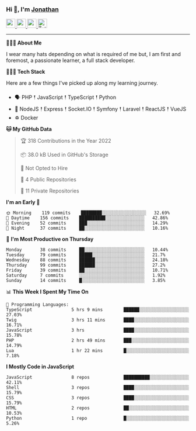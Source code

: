### Hi 👋, I'm [Jonathan](https://jonathan-d.ch) 

<p>
  <a href="https://www.twitter.com/redkill2108">
    <img src="https://img.shields.io/badge/twitter-%231DA1F2.svg?&style=for-the-badge&logo=twitter&logoColor=white" height=25>
  </a>
  <a href="https://www.linkedin.com/in/jdebetaz">
    <img src="https://img.shields.io/badge/linkedin-%230077B5.svg?&style=for-the-badge&logo=linkedin&logoColor=white" height=25>
  </a>
  <a href="https://www.instagram.com/jdebetaz/">
    <img src="https://img.shields.io/badge/instagram-%23E4405F.svg?&style=for-the-badge&logo=instagram&logoColor=white" height=25>
  </a>
  <a href="https://wakatime.com/@5c95ead1-71ee-4ecc-9a32-6c2b293dd432">
    <img src="https://wakatime.com/badge/user/5c95ead1-71ee-4ecc-9a32-6c2b293dd432.svg?style=for-the-badge" height=25 alt="Total time coded since Aug 23 2019" />
  </a>
</p>

-------

**🙋🏻‍♂️ About Me** 

<p>I wear many hats depending on what is required of me but, I am first and foremost, a passionate learner, a full stack developer.</p>

**👨🏻‍💻 Tech Stack** 

<p>Here are a few things I've picked up along my learning journey.</p>

- 🗣 PHP 𒑰 JavaScript 𒑰 TypeScript 𒑰 Python
- 🎒 NodeJS 𒑰 Express 𒑰 Socket.IO 𒑰 Symfony 𒑰 Laravel 𒑰 ReactJS 𒑰 VueJS
- ♽ Docker

<!--START_SECTION:waka-->
**🐱 My GitHub Data** 

> 🏆 318 Contributions in the Year 2022
 > 
> 📦 38.0 kB Used in GitHub's Storage 
 > 
> 🚫 Not Opted to Hire
 > 
> 📜 4 Public Repositories 
 > 
> 🔑 11 Private Repositories  
 > 
**I'm an Early 🐤** 

```text
🌞 Morning    119 commits    ████████░░░░░░░░░░░░░░░░░   32.69% 
🌆 Daytime    156 commits    ██████████░░░░░░░░░░░░░░░   42.86% 
🌃 Evening    52 commits     ███░░░░░░░░░░░░░░░░░░░░░░   14.29% 
🌙 Night      37 commits     ██░░░░░░░░░░░░░░░░░░░░░░░   10.16%

```
📅 **I'm Most Productive on Thursday** 

```text
Monday       38 commits     ██░░░░░░░░░░░░░░░░░░░░░░░   10.44% 
Tuesday      79 commits     █████░░░░░░░░░░░░░░░░░░░░   21.7% 
Wednesday    88 commits     ██████░░░░░░░░░░░░░░░░░░░   24.18% 
Thursday     99 commits     ██████░░░░░░░░░░░░░░░░░░░   27.2% 
Friday       39 commits     ██░░░░░░░░░░░░░░░░░░░░░░░   10.71% 
Saturday     7 commits      ░░░░░░░░░░░░░░░░░░░░░░░░░   1.92% 
Sunday       14 commits     █░░░░░░░░░░░░░░░░░░░░░░░░   3.85%

```


📊 **This Week I Spent My Time On** 

```text
💬 Programming Languages: 
TypeScript               5 hrs 9 mins        ██████░░░░░░░░░░░░░░░░░░░   27.03% 
Twig                     3 hrs 11 mins       ████░░░░░░░░░░░░░░░░░░░░░   16.71% 
JavaScript               3 hrs               ████░░░░░░░░░░░░░░░░░░░░░   15.78% 
PHP                      2 hrs 49 mins       ███░░░░░░░░░░░░░░░░░░░░░░   14.79% 
Lua                      1 hr 22 mins        █░░░░░░░░░░░░░░░░░░░░░░░░   7.18%

```

**I Mostly Code in JavaScript** 

```text
JavaScript               8 repos             ██████████░░░░░░░░░░░░░░░   42.11% 
Shell                    3 repos             ████░░░░░░░░░░░░░░░░░░░░░   15.79% 
CSS                      3 repos             ████░░░░░░░░░░░░░░░░░░░░░   15.79% 
HTML                     2 repos             ██░░░░░░░░░░░░░░░░░░░░░░░   10.53% 
Python                   1 repo              █░░░░░░░░░░░░░░░░░░░░░░░░   5.26%

```



<!--END_SECTION:waka-->
